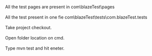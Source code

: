 <br>All the test pages are present in com\blazeTest\pages </br>
<br>All the test present in one fie com\blazeTest\tests\com.blazeTest.tests  </br>
<br>Take project checkout. </br>
<br>Open folder location on cmd. </br>
<br>Type mvn test and hit eneter. </br>

